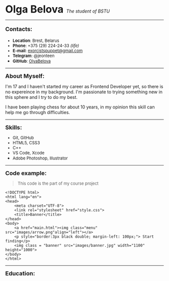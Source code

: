  <font size = 6> **Olga Belova**  </font>
*The student of BSTU*
*** 
<font size = 4> 

**Contacts:**

</font> 
<font size = 2> 

 + **Location**: Brest, Belarus
 + **Phone**: +375 (29) 224-24-33 *(life)*
 + **E-mail**: exorcistspuppet@gmail.com
 + **Telegram**: @jeonteen
 + **GitHub**: [OlyaBelova](https://github.com/OlyaBelova)</font>
***
<font size = 4> **About Myself:** </font>

I'm 17 and I haven't started my career as Frontend Developer yet, so there is no expereince in my background. I'm passionate to trying something new in this sphere and I try to do my best. 

I have been playing chess for about 10 years, in my opinion this skill can help me go through difficulties. 
***
<font size = 4> **Skills:** </font>
<font size = 2> 

+ Git, GitHub
+ HTML5, CSS3
+ C++
+ VS Code, Xcode
+ Adobe Photoshop, Illustrator 
  </font>
***
<font size = 4> **Code example:**</font>

<font size = 2> 

> This code is the part of my course project</font>



```
<!DOCTYPE html>
<html lang="en">
<head>
    <meta charset="UTF-8">
    <link rel="stylesheet" href="style.css">
    <title>Banner</title>
</head>
<body>
    <a href="main.html"><img class="menu" src="images/arrow.png"align="left"></a>
    <p style="border:3px black double; margin-left: 100px;"> Start finding</p>
    <img class = "banner" src="images/banner.jpg" width="1100" height="1000">
</body>
</html>
```
*** 
<font size = 4> **Education:** </font>


